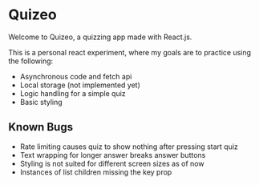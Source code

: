 
# Quizeo

Welcome to Quizeo, a quizzing app made with React.js.

This is a personal react experiment, where my goals are to practice using the following:
- Asynchronous code and fetch api
- Local storage (not implemented yet)
- Logic handling for a simple quiz
- Basic styling

## Known Bugs

- Rate limiting causes quiz to show nothing after pressing start quiz
- Text wrapping for longer answer breaks answer buttons
- Styling is not suited for different screen sizes as of now
- Instances of list children missing the key prop
